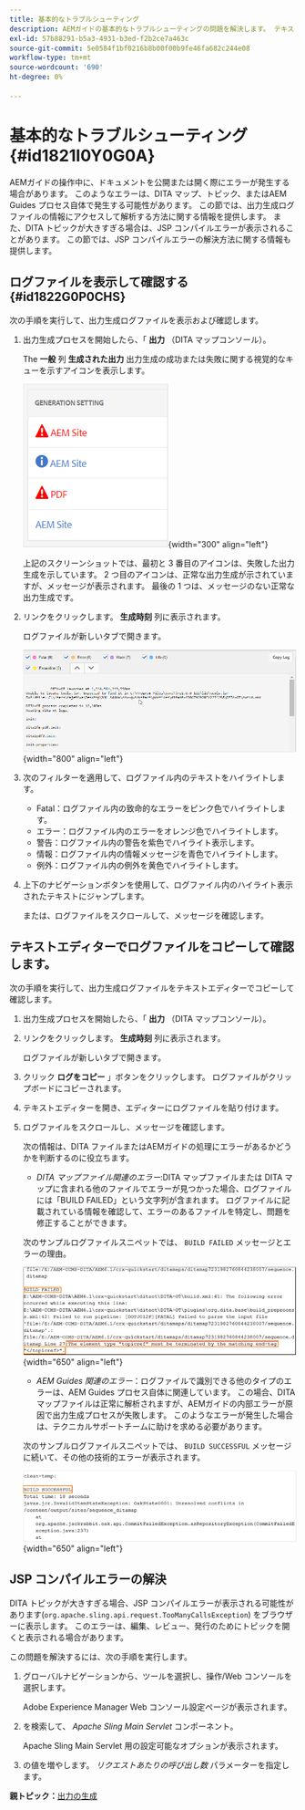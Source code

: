 ```yaml
---
title: 基本的なトラブルシューティング
description: AEMガイドの基本的なトラブルシューティングの問題を解決します。 テキストエディターでログファイルを表示、コピー、確認し、JSP コンパイルエラーを解決する方法を説明します。
exl-id: 57b88291-b5a3-4931-b3ed-f2b2ce7a463c
source-git-commit: 5e0584f1bf0216b8b00f00b9fe46fa682c244e08
workflow-type: tm+mt
source-wordcount: '690'
ht-degree: 0%

---
```


# 基本的なトラブルシューティング {#id1821I0Y0G0A}

AEMガイドの操作中に、ドキュメントを公開または開く際にエラーが発生する場合があります。 このようなエラーは、DITA マップ、トピック、またはAEM Guides プロセス自体で発生する可能性があります。 この節では、出力生成ログファイルの情報にアクセスして解析する方法に関する情報を提供します。 また、DITA トピックが大きすぎる場合は、JSP コンパイルエラーが表示されることがあります。 この節では、JSP コンパイルエラーの解決方法に関する情報も提供します。

## ログファイルを表示して確認する {#id1822G0P0CHS}

次の手順を実行して、出力生成ログファイルを表示および確認します。

1. 出力生成プロセスを開始したら、「 **出力** （DITA マップコンソール）。

   The **一般** 列 **生成された出力** 出力生成の成功または失敗に関する視覚的なキューを示すアイコンを表示します。

   ![](images/output-general-settings.png){width="300" align="left"}

   上記のスクリーンショットでは、最初と 3 番目のアイコンは、失敗した出力生成を示しています。 2 つ目のアイコンは、正常な出力生成が示されていますが、メッセージが表示されます。 最後の 1 つは、メッセージのない正常な出力生成です。

1. リンクをクリックします。 **生成時刻** 列に表示されます。

   ログファイルが新しいタブで開きます。

   ![](images/log-file.png){width="800" align="left"}

1. 次のフィルターを適用して、ログファイル内のテキストをハイライトします。
   - Fatal：ログファイル内の致命的なエラーをピンク色でハイライトします。
   - エラー：ログファイル内のエラーをオレンジ色でハイライトします。
   - 警告：ログファイル内の警告を紫色でハイライト表示します。
   - 情報：ログファイル内の情報メッセージを青色でハイライトします。
   - 例外：ログファイル内の例外を黄色でハイライトします。
1. 上下のナビゲーションボタンを使用して、ログファイル内のハイライト表示されたテキストにジャンプします。

   または、ログファイルをスクロールして、メッセージを確認します。


## テキストエディターでログファイルをコピーして確認します。

次の手順を実行して、出力生成ログファイルをテキストエディターでコピーして確認します。

1. 出力生成プロセスを開始したら、「 **出力** （DITA マップコンソール）。

1. リンクをクリックします。 **生成時刻** 列に表示されます。

   ログファイルが新しいタブで開きます。

1. クリック **ログをコピー** 」ボタンをクリックします。 ログファイルがクリップボードにコピーされます。
1. テキストエディターを開き、エディターにログファイルを貼り付けます。

1. ログファイルをスクロールし、メッセージを確認します。

   次の情報は、DITA ファイルまたはAEMガイドの処理にエラーがあるかどうかを判断するのに役立ちます。

   - *DITA マップファイル関連のエラー*:DITA マップファイルまたは DITA マップに含まれる他のファイルでエラーが見つかった場合、ログファイルには「BUILD FAILED」という文字列が含まれます。 ログファイルに記載されている情報を確認して、エラーのあるファイルを特定し、問題を修正することができます。

   次のサンプルログファイルスニペットでは、 `BUILD FAILED` メッセージとエラーの理由。

   ![](images/dita-error-in-log-file.png){width="650" align="left"}

   - *AEM Guides 関連のエラー*：ログファイルで識別できる他のタイプのエラーは、AEM Guides プロセス自体に関連しています。 この場合、DITA マップファイルは正常に解析されますが、AEMガイドの内部エラーが原因で出力生成プロセスが失敗します。 このようなエラーが発生した場合は、テクニカルサポートチームに助けを求める必要があります。

   次のサンプルログファイルスニペットでは、 `BUILD SUCCESSFUL` メッセージに続いて、その他の技術的エラーが表示されます。

   ![](images/process-error-in-log-file.png){width="650" align="left"}


## JSP コンパイルエラーの解決

DITA トピックが大きすぎる場合、JSP コンパイルエラーが表示される可能性があります\(`org.apache.sling.api.request.TooManyCallsException`\) をブラウザーに表示します。 このエラーは、編集、レビュー、発行のためにトピックを開くと表示される場合があります。

この問題を解決するには、次の手順を実行します。

1. グローバルナビゲーションから、ツールを選択し、操作/Web コンソールを選択します。

   Adobe Experience Manager Web コンソール設定ページが表示されます。

1. を検索して、 *Apache Sling Main Servlet* コンポーネント。

   Apache Sling Main Servlet 用の設定可能なオプションが表示されます。

1. の値を増やします。 *リクエストあたりの呼び出し数* パラメーターを指定します。


**親トピック：**[&#x200B;出力の生成](generate-output.md)
